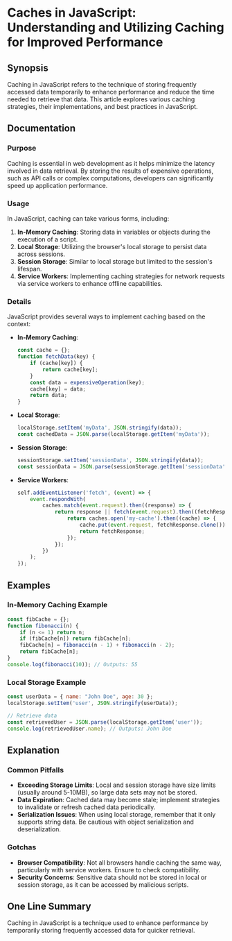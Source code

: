 <!--
Meta Description: # Caches in JavaScript: Understanding and Utilizing Caching for Improved Performance ## Synopsis Caching in JavaScript refers to the technique of stor...
Meta Keywords: data, javascript, caching, storage, local
-->

# Caches in JavaScript: Understanding and Utilizing Caching for Improved Performance

## Synopsis
Caching in JavaScript refers to the technique of storing frequently accessed data temporarily to enhance performance and reduce the time needed to retrieve that data. This article explores various caching strategies, their implementations, and best practices in JavaScript.

## Documentation
### Purpose
Caching is essential in web development as it helps minimize the latency involved in data retrieval. By storing the results of expensive operations, such as API calls or complex computations, developers can significantly speed up application performance.

### Usage
In JavaScript, caching can take various forms, including:

1. **In-Memory Caching**: Storing data in variables or objects during the execution of a script.
2. **Local Storage**: Utilizing the browser's local storage to persist data across sessions.
3. **Session Storage**: Similar to local storage but limited to the session's lifespan.
4. **Service Workers**: Implementing caching strategies for network requests via service workers to enhance offline capabilities.

### Details
JavaScript provides several ways to implement caching based on the context:

- **In-Memory Caching**:
  ```javascript
  const cache = {};
  function fetchData(key) {
      if (cache[key]) {
          return cache[key];
      }
      const data = expensiveOperation(key);
      cache[key] = data;
      return data;
  }
  ```

- **Local Storage**:
  ```javascript
  localStorage.setItem('myData', JSON.stringify(data));
  const cachedData = JSON.parse(localStorage.getItem('myData'));
  ```

- **Session Storage**:
  ```javascript
  sessionStorage.setItem('sessionData', JSON.stringify(data));
  const sessionData = JSON.parse(sessionStorage.getItem('sessionData'));
  ```

- **Service Workers**:
  ```javascript
  self.addEventListener('fetch', (event) => {
      event.respondWith(
          caches.match(event.request).then((response) => {
              return response || fetch(event.request).then((fetchResponse) => {
                  return caches.open('my-cache').then((cache) => {
                      cache.put(event.request, fetchResponse.clone());
                      return fetchResponse;
                  });
              });
          })
      );
  });
  ```

## Examples
### In-Memory Caching Example
```javascript
const fibCache = {};
function fibonacci(n) {
    if (n <= 1) return n;
    if (fibCache[n]) return fibCache[n];
    fibCache[n] = fibonacci(n - 1) + fibonacci(n - 2);
    return fibCache[n];
}
console.log(fibonacci(10)); // Outputs: 55
```

### Local Storage Example
```javascript
const userData = { name: "John Doe", age: 30 };
localStorage.setItem('user', JSON.stringify(userData));

// Retrieve data
const retrievedUser = JSON.parse(localStorage.getItem('user'));
console.log(retrievedUser.name); // Outputs: John Doe
```

## Explanation
### Common Pitfalls
- **Exceeding Storage Limits**: Local and session storage have size limits (usually around 5-10MB), so large data sets may not be stored.
- **Data Expiration**: Cached data may become stale; implement strategies to invalidate or refresh cached data periodically.
- **Serialization Issues**: When using local storage, remember that it only supports string data. Be cautious with object serialization and deserialization.

### Gotchas
- **Browser Compatibility**: Not all browsers handle caching the same way, particularly with service workers. Ensure to check compatibility.
- **Security Concerns**: Sensitive data should not be stored in local or session storage, as it can be accessed by malicious scripts.

## One Line Summary
Caching in JavaScript is a technique used to enhance performance by temporarily storing frequently accessed data for quicker retrieval.